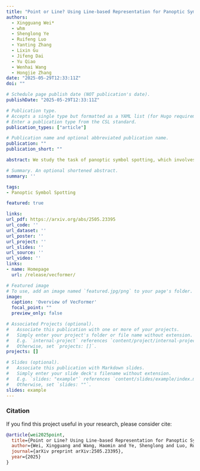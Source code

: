 ```yaml
---
title: "Point or Line? Using Line-based Representation for Panoptic Symbol Spotting in CAD Drawings"
authors:
  - Xingguang Wei*
  - whm
  - Shenglong Ye
  - Ruifeng Luo
  - Yanting Zhang
  - Lixin Gu
  - Jifeng Dai
  - Yu Qiao
  - Wenhai Wang
  - Hongjie Zhang
date: "2025-05-29T12:33:11Z"
doi: ""

# Schedule page publish date (NOT publication's date).
publishDate: "2025-05-29T12:33:11Z"

# Publication type.
# Accepts a single type but formatted as a YAML list (for Hugo requirements).
# Enter a publication type from the CSL standard.
publication_types: ["article"]

# Publication name and optional abbreviated publication name.
publication: ""
publication_short: ""

abstract: We study the task of panoptic symbol spotting, which involves identifying both individual instances of countable things and the semantic regions of uncountable stuff in computer-aided design (CAD) drawings composed of vector graphical primitives. Existing methods typically rely on image rasterization, graph construction, or point-based representation, but these approaches often suffer from high computational costs, limited generality, and loss of geometric structural information. In this paper, we propose VecFormer, a novel method that addresses these challenges through line-based representation of primitives. This design preserves the geometric continuity of the original primitive, enabling more accurate shape representation while maintaining a computation-friendly structure, making it well-suited for vector graphic understanding tasks. To further enhance prediction reliability, we introduce a Branch Fusion Refinement module that effectively integrates instance and semantic predictions, resolving their inconsistencies for more coherent panoptic outputs. Extensive experiments demonstrate that our method establishes a new state-of-the-art, achieving 91.1 PQ, with Stuff-PQ improved by 9.6 and 21.2 points over the second-best results under settings with and without prior information, respectively, highlighting the strong potential of line-based representation as a foundation for vector graphic understanding.

# Summary. An optional shortened abstract.
summary: ''

tags:
- Panoptic Symbol Spotting

featured: true

links:
url_pdf: https://arxiv.org/abs/2505.23395
url_code: ''
url_dataset: ''
url_poster: ''
url_project: ''
url_slides: ''
url_source: ''
url_video: ''
links:
- name: Homepage
  url: /release/vecformer/

# Featured image
# To use, add an image named `featured.jpg/png` to your page's folder. 
image:
  caption: 'Overview of VecFormer'
  focal_point: ""
  preview_only: false

# Associated Projects (optional).
#   Associate this publication with one or more of your projects.
#   Simply enter your project's folder or file name without extension.
#   E.g. `internal-project` references `content/project/internal-project/index.md`.
#   Otherwise, set `projects: []`.
projects: []

# Slides (optional).
#   Associate this publication with Markdown slides.
#   Simply enter your slide deck's filename without extension.
#   E.g. `slides: "example"` references `content/slides/example/index.md`.
#   Otherwise, set `slides: ""`.
slides: example
---
```


### Citation

If you find this project useful in your research, please consider cite:
```BibTex
@article{wei2025point,
  title={Point or Line? Using Line-based Representation for Panoptic Symbol Spotting in CAD Drawings},
  author={Wei, Xingguang and Wang, Haomin and Ye, Shenglong and Luo, Ruifeng and Zhang, Yanting and Gu, Lixin and Dai, Jifeng and Qiao, Yu and Wang, Wenhai and Zhang, Hongjie},
  journal={arXiv preprint arXiv:2505.23395},
  year={2025}
}
```
